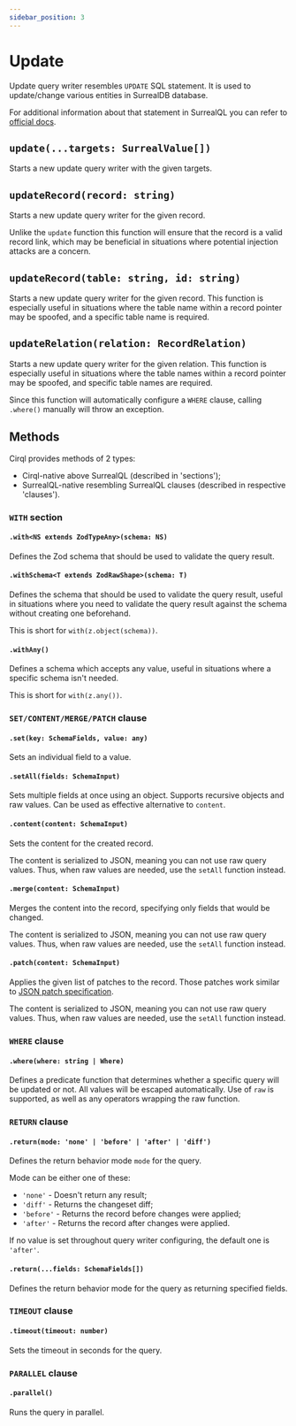 ```yaml
---
sidebar_position: 3
---
```


# Update
Update query writer resembles `UPDATE` SQL statement. It is used to update/change various entities in SurrealDB database.

For additional information about that statement in SurrealQL you can refer to [official docs](https://docs.surrealdb.com/docs/surrealql/statements/update/).

## `update(...targets: SurrealValue[])`
Starts a new update query writer with the given targets.

## `updateRecord(record: string)`
Starts a new update query writer for the given record.

Unlike the `update` function this function will ensure that the record is a valid record link, which may be beneficial in situations where potential injection attacks are a concern.

## `updateRecord(table: string, id: string)`
Starts a new update query writer for the given record. This function is especially useful in situations where the table name within a record pointer may be spoofed, and a specific table name is required.

## `updateRelation(relation: RecordRelation)`
Starts a new update query writer for the given relation. This function is especially useful in situations where the table names within a record pointer may be spoofed, and specific table names are required.

Since this function will automatically configure a `WHERE` clause, calling `.where()` manually will throw an exception.

## Methods
Cirql provides methods of 2 types:
- Cirql-native above SurrealQL (described in 'sections');
- SurrealQL-native resembling SurrealQL clauses (described in respective 'clauses').

### `WITH` section

#### `.with<NS extends ZodTypeAny>(schema: NS)`
Defines the Zod schema that should be used to validate the query result.

#### `.withSchema<T extends ZodRawShape>(schema: T)`
Defines the schema that should be used to validate the query result, useful in situations where you need to validate the query result against the schema without creating one beforehand.

This is short for `with(z.object(schema))`.

#### `.withAny()`
Defines a schema which accepts any value, useful in situations where a specific schema isn't needed.

This is short for `with(z.any())`.

### `SET/CONTENT/MERGE/PATCH` clause

#### `.set(key: SchemaFields, value: any)`
Sets an individual field to a value.

#### `.setAll(fields: SchemaInput)`
Sets multiple fields at once using an object. Supports recursive objects and raw values. Can be used as effective alternative to `content`.

#### `.content(content: SchemaInput)`
Sets the content for the created record.

The content is serialized to JSON, meaning you can not use raw query values. Thus, when raw values are needed, use the `setAll` function instead.

#### `.merge(content: SchemaInput)`
Merges the content into the record, specifying only fields that would be changed.

The content is serialized to JSON, meaning you can not use raw query values. Thus, when raw values are needed, use the `setAll` function instead.

#### `.patch(content: SchemaInput)`
Applies the given list of patches to the record. Those patches work similar to [JSON patch specification](https://jsonpatch.com/).

The content is serialized to JSON, meaning you can not use raw query values. Thus, when raw values are needed, use the `setAll` function instead.

### `WHERE` clause

#### `.where(where: string | Where)`
Defines a predicate function that determines whether a specific query will be updated or not. All values will be escaped automatically. Use of `raw` is supported, as well as any operators wrapping the raw function.

### `RETURN` clause

#### `.return(mode: 'none' | 'before' | 'after' | 'diff')`
Defines the return behavior mode `mode` for the query.

Mode can be either one of these:
- `'none'` - Doesn't return any result;
- `'diff'` - Returns the changeset diff;
- `'before'` - Returns the record before changes were applied;
- `'after'` - Returns the record after changes were applied.

If no value is set throughout query writer configuring, the default one is `'after'`.

#### `.return(...fields: SchemaFields[])`
Defines the return behavior mode for the query as returning specified fields.

### `TIMEOUT` clause

#### `.timeout(timeout: number)`
Sets the timeout in seconds for the query.

### `PARALLEL` clause

#### `.parallel()`
Runs the query in parallel.

